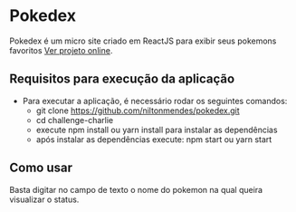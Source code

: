 # Pokedex

Pokedex é um micro site criado em ReactJS para exibir seus pokemons favoritos [Ver projeto online](https://eager-roentgen-5ba934.netlify.app).

## Requisitos para execução da aplicação

- Para executar a aplicação, é necessário rodar os seguintes comandos:
    - git clone https://github.com/niltonmendes/pokedex.git
    - cd challenge-charlie
    - execute npm install ou yarn install para instalar as dependências
    - após instalar as dependências execute: npm start ou yarn start

## Como usar

Basta digitar no campo de texto o nome do pokemon na qual queira visualizar o status.
